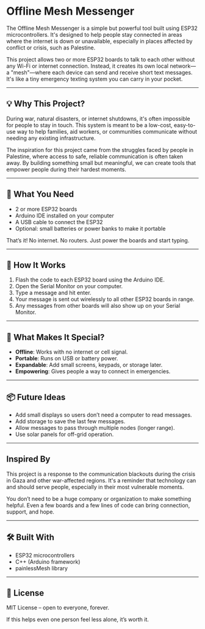 # Offline Mesh Messenger

The Offline Mesh Messenger is a simple but powerful tool built using ESP32 microcontrollers. It's designed to help people stay connected in areas where the internet is down or unavailable, especially in places affected by conflict or crisis, such as Palestine.

This project allows two or more ESP32 boards to talk to each other without any Wi-Fi or internet connection. Instead, it creates its own local network—a "mesh"—where each device can send and receive short text messages. It's like a tiny emergency texting system you can carry in your pocket.

---

## 💡 Why This Project?
During war, natural disasters, or internet shutdowns, it's often impossible for people to stay in touch. This system is meant to be a low-cost, easy-to-use way to help families, aid workers, or communities communicate without needing any existing infrastructure.

The inspiration for this project came from the struggles faced by people in Palestine, where access to safe, reliable communication is often taken away. By building something small but meaningful, we can create tools that empower people during their hardest moments.

---

## 🔧 What You Need
- 2 or more ESP32 boards
- Arduino IDE installed on your computer
- A USB cable to connect the ESP32
- Optional: small batteries or power banks to make it portable

That’s it! No internet. No routers. Just power the boards and start typing.

---

## 🚀 How It Works
1. Flash the code to each ESP32 board using the Arduino IDE.
2. Open the Serial Monitor on your computer.
3. Type a message and hit enter.
4. Your message is sent out wirelessly to all other ESP32 boards in range.
5. Any messages from other boards will also show up on your Serial Monitor.

---

## 🧠 What Makes It Special?
- **Offline**: Works with no internet or cell signal.
- **Portable**: Runs on USB or battery power.
- **Expandable**: Add small screens, keypads, or storage later.
- **Empowering**: Gives people a way to connect in emergencies.

---

## 📦 Future Ideas
- Add small displays so users don’t need a computer to read messages.
- Add storage to save the last few messages.
- Allow messages to pass through multiple nodes (longer range).
- Use solar panels for off-grid operation.

---

## Inspired By
This project is a response to the communication blackouts during the crisis in Gaza and other war-affected regions. It's a reminder that technology can and should serve people, especially in their most vulnerable moments.

You don’t need to be a huge company or organization to make something helpful. Even a few boards and a few lines of code can bring connection, support, and hope.

---

## 🛠 Built With
- ESP32 microcontrollers
- C++ (Arduino framework)
- painlessMesh library

---

## 📜 License
MIT License – open to everyone, forever.

If this helps even one person feel less alone, it’s worth it.
